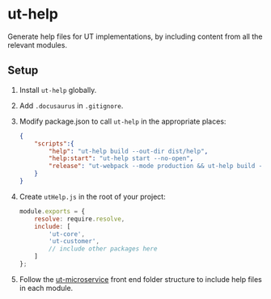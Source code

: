 # ut-help

Generate help files for UT implementations, by including content
from all the relevant modules.

## Setup

1. Install `ut-help` globally.
2. Add `.docusaurus` in `.gitignore`.
3. Modify package.json to call `ut-help` in the appropriate places:

    ```json
    {
        "scripts":{
            "help": "ut-help build --out-dir dist/help",
            "help:start": "ut-help start --no-open",
            "release": "ut-webpack --mode production && ut-help build --out-dir dist/help && ut-release",
        }
    }
    ```

4. Create `utHelp.js` in the root of your project:

    ```js
    module.exports = {
        resolve: require.resolve,
        include: [
            'ut-core',
            'ut-customer',
            // include other packages here
        ]
    };
    ```

5. Follow the
  [ut-microservice](https://github.com/softwaregroup-bg/ut-microservice#front-end)
  front end folder structure to include help files in each module.
